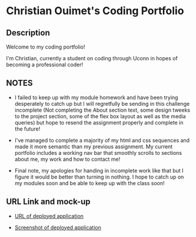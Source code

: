 # Christian Ouimet's Coding Portfolio

## Description

Welcome to my coding portfolio! 

I'm Christian, currently a student on coding through Uconn in hopes of becoming a professional coder!

## NOTES

* I failed to keep up with my module homework and have been trying desperately to catch up but I will regretfully be sending in this challenge incomplete (Not completing the About section text, some design tweeks to the project section, some of the flex box layout as well as the media queries) but hope to resend the assignment properly and complete in the future! 

* I've managed to complete a majority of my html and css sequences and made it more semantic than my previous assignment. My current portfolio includes a working nav bar that smoothly scrolls to sections about me, my work and how to contact me!

* Final note, my apologies for handing in incomplete work like that but I figure it would be better than turning in nothing. I hope to catch up on my modules soon and be able to keep up with the class soon!

## URL Link and mock-up

* [URL of deployed application](https://chis517.github.io/code-refactor/)

* [Screenshot of deployed application](assets/image.png)
